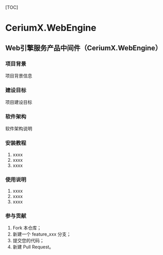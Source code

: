 [TOC]

# CeriumX.WebEngine

## Web引擎服务产品中间件（CeriumX.WebEngine）


### 项目背景
项目背景信息


### 建设目标
项目建设目标


### 软件架构
软件架构说明


### 安装教程
1. xxxx
2. xxxx
3. xxxx


### 使用说明
1. xxxx
2. xxxx
3. xxxx


### 参与贡献
1. Fork 本仓库；
2. 新建一个 feature_xxx 分支；
3. 提交您的代码；
4. 新建 Pull Request。
